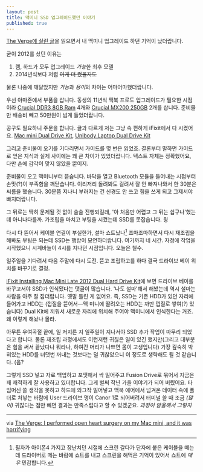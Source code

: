 ```yaml
---
layout: post
title: 맥미니 SSD 업그레이드했던 이야기
published: true
---
```

[The Verge에 실린 글](http://www.theverge.com/2016/6/4/11856464/apple-mac-mini-solid-state-drive-replacement-repair)을 읽으면서 내 맥미니 업그레이드 하던 기억이 났더랍니다.

굳이 2012를 샀던 이유는

1. 램, 하드가 모두 업그레이드 *가능*한 최후 모델
2. 2014년식보다 저렴 ~~이게 더 컸을지도~~

물론 나중에 깨달았지만 *가능*과 *용이*의 차이는 어마어마했더랍니다.

우선 아마존에서 부품을 삽니다. 동생의 11년식 맥북 프로도 업그레이드가 필요한 시점이라 [Crucial DDR3 8GB Ram](https://www.amazon.com/gp/product/B008LTBJFW/ref=oh_aui_detailpage_o05_s00?ie=UTF8&psc=1) 4개와 [Crucial MX200 250GB](https://www.amazon.com/gp/product/B00RQA6DTE/ref=oh_aui_detailpage_o05_s00?ie=UTF8&psc=1) 2개를 삽니다. 준비물만 배송비 빼고 50만원이 넘게 들었더랍니다.

공구도 필요하니 주문을 합니다. 글과 다르게 저는 그냥 속 편하게 iFixit에서 다 시켰어요. [Mac mini Dual Drive Kit](https://www.ifixit.com/Store/Mac/Mac-Mini-Dual-Drive-Kit/IF171-005-1), [Unibody Laptop Dual Drive Kit](https://www.ifixit.com/Store/Mac/Unibody-Laptop-Dual-Drive/IF107-080-3)

그리고 준비물이 오기를 기다리면서 가이드를 몇 번은 읽었죠. 결론부터 말하면 가이드로 얻은 지식과 실제 사이에는 꽤 큰 차이가 있었더랍니다. 텍스트 자체는 정확했어요, 다만 손에 감각이 맞지 않았을 뿐이지.

준비물이 오고 맥미니부터 뜯습니다. 바닥을 열고 Bluetooth 모듈을 들어내는 시점부터 손맛(?)이 부족함을 깨닫습니다. 이리저리 돌려봐도 걸려서 잘 안 빠져나와서 한 30분은 씨름을 했습니다. 30분쯤 지나니 부러지는 건 신경도 안 쓰고 힘을 쓰게 되고 그제서야 빠지더랍니다.

그 뒤로는 딱히 문제될 것 없이 술술 진행되길래, '아 처음만 어렵고 그 뒤는 쉽구나'했는데 아니나다를까. 가조립을 마치고 부팅을 시켰는데 SSD를 못잡습니다. 읭

다시 다 뜯어서 케이블 연결이 부실한가, 설마 쇼트났나[^1] 조마조마하면서 다시 재조립을 해봐도 부팅은 되는데 SSD는 행방이 묘연하더랍니다. 여기까지 네 시간. 자정에 작업을 시작했으니 시계바늘이 4시를 지나던 시점입니다. 오늘은 철수.

[^1]: 필자가 아이폰4 가지고 장난치던 시절에 스크린 갈다가 단자에 붙은 케이블을 떼는데 드라이버로 떼는 바람에 쇼트를 내고 스크린을 해먹은 기억이 있어서 쇼트에 *매우* 민감합니다.

일주일을 기다려서 다음 주말에 다시 도전. 뜯고 조립하고를 하다 결국 드라이브 베이 위치를 바꾸기로 결정.

[iFixit Installing Mac Mini Late 2012 Dual Hard Drive Kit](https://www.ifixit.com/Guide/Installing+Mac+Mini+Late+2012+Dual+Hard+Drive+Kit/11713)에 보면 드라이브 베이를 바꾸고서야 SSD가 인식됐다는 댓글이 많습니다. '나도 설마'해서 해봤는데 역시 설마는 사람을 아주 잘 잡더랍니다. 옛말 틀린 게 없어요. 즉, SSD는 기존 HDD가 있던 자리에 들어가고 HDD는 (껍질을 뜯어서—맥 미니에 딸려오는 HDD는 까만 껍질로 쌓여(?) 있습니다) Dual Kit에 끼워서 새로운 자리에 위치해 주어야 맥미니에서 인식한다는 거죠. 왜 이렇게 해놨나 몰라.

아무튼 우여곡절 끝에, 일 저지른 지 일주일이 지나서야 SSD 추가 작업이 마무리 되었다고 합니다. 물론 재조립 과정에서도 이런저런 귀칞은 일이 있긴 했지만(그리고 대부분은 힘을 써서 끝났다나 뭐라나, 하여간 머리가 나쁘면 몸이 고생입니다) 가장 깊숙히 박혀있는 HDD를 너댓번 꺼내는 것보다는 덜 귀찮았으니 이 정도로 생략해도 될 것 같습니다. (음?

그렇게 SSD 넣고 자료 백업하고 포맷해서 싹 밀어주고 Fusion Drive로 묶어서 지금은 꽤 쾌적하게 잘 사용하고 있더랍니다. 그게 벌써 작년 가을 이야기가 되어 버렸어요. 타임머신 쓸 생각을 못하고 하드에 와그작 밀어넣고 맥북 에어에서 넘겨온 데이터 속에 폴더로 처넣는 바람에 User 드라이브 명이 Canor 1로 되어버려서 터미널 쓸 때 조금 _(많이)_ 귀찮다는 점만 빼면 결과는 만족스럽다고 할 수 있겠군요. _과정이 암울해서 그렇지_ 

- - -

via [The Verge: I performed open heart surgery on my Mac mini, and it was horrifying](http://www.theverge.com/2016/6/4/11856464/apple-mac-mini-solid-state-drive-replacement-repair)